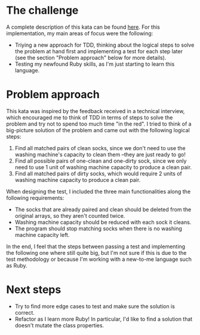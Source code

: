 # The challenge
A complete description of this kata can be found [here](https://app.codility.com/programmers/trainings/3/socks_laundering/).
For this implementation, my main areas of focus were the following:
- Triying a new approach for TDD, thinking about the logical steps to solve the problem at hand first and implementing a test for each step later (see the section "Problem approach" below for more details).
- Testing my newfound Ruby skills, as I'm just starting to learn this language.

# Problem approach
This kata was inspired by the feedback received in a technical interview, which encouraged me to think of TDD in terms of steps to solve the problem and try not to spend too much time "in the red".
I tried to think of a big-picture solution of the problem and came out with the following logical steps:
1. Find all matched pairs of clean socks, since we don't need to use the washing machine's capacity to clean them –they are just ready to go!
2. Find all possible pairs of one-clean and one-dirty sock, since we only need to use 1 unit of washing machine capacity to produce a clean pair.
3. Find all matched pairs of dirty socks, which would require 2 units of washing machine capacity to produce a clean pair.

When designing the test, I included the three main functionalities along the following requirements:
- The socks that are already paired and clean should be deleted from the original arrays, so they aren't counted twice.
- Washing machine capacity should be reduced with each sock it cleans.
- The program should stop matching socks when there is no washing machine capacity left.

In the end, I feel that the steps between passing a test and implementing the following one where still quite big, but I'm not sure if this is due to the test methodology or because I'm working with a new-to-me language such as Ruby.

# Next steps
- Try to find more edge cases to test and make sure the solution is correct.
- Refactor as I learn more Ruby! In particular, I'd like to find a solution that doesn't mutate the class properties.

